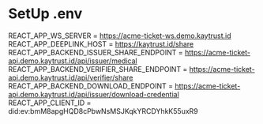 # SetUp .env

REACT_APP_WS_SERVER = https://acme-ticket-ws.demo.kaytrust.id
REACT_APP_DEEPLINK_HOST = https://kaytrust.id/share
REACT_APP_BACKEND_ISSUER_SHARE_ENDPOINT = https://acme-ticket-api.demo.kaytrust.id/api/issuer/medical
REACT_APP_BACKEND_VERIFIER_SHARE_ENDPOINT = https://acme-ticket-api.demo.kaytrust.id/api/verifier/share
REACT_APP_BACKEND_DOWNLOAD_ENDPOINT = https://acme-ticket-api.demo.kaytrust.id/api/issuer/download-credential
REACT_APP_CLIENT_ID = did:ev:bmM8apgHQD8cPbwNsMSJKqkYRCDYhkK55uxR9

